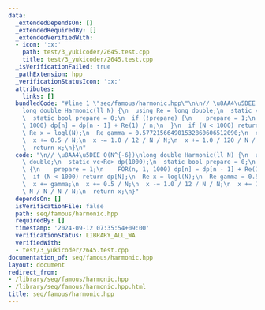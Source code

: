 ```yaml
---
data:
  _extendedDependsOn: []
  _extendedRequiredBy: []
  _extendedVerifiedWith:
  - icon: ':x:'
    path: test/3_yukicoder/2645.test.cpp
    title: test/3_yukicoder/2645.test.cpp
  _isVerificationFailed: true
  _pathExtension: hpp
  _verificationStatusIcon: ':x:'
  attributes:
    links: []
  bundledCode: "#line 1 \"seq/famous/harmonic.hpp\"\n\n// \u8AA4\u5DEE O(N^{-6})\n\
    long double Harmonic(ll N) {\n  using Re = long double;\n  static vc<Re> dp(1000);\n\
    \  static bool prepare = 0;\n  if (!prepare) {\n    prepare = 1;\n    FOR(n, 1,\
    \ 1000) dp[n] = dp[n - 1] + Re(1) / n;\n  }\n  if (N < 1000) return dp[N];\n \
    \ Re x = logl(N);\n  Re gamma = 0.577215664901532860606512090;\n  x += gamma;\n\
    \  x += 0.5 / N;\n  x -= 1.0 / 12 / N / N;\n  x += 1.0 / 120 / N / N / N / N;\n\
    \  return x;\n}\n"
  code: "\n// \u8AA4\u5DEE O(N^{-6})\nlong double Harmonic(ll N) {\n  using Re = long\
    \ double;\n  static vc<Re> dp(1000);\n  static bool prepare = 0;\n  if (!prepare)\
    \ {\n    prepare = 1;\n    FOR(n, 1, 1000) dp[n] = dp[n - 1] + Re(1) / n;\n  }\n\
    \  if (N < 1000) return dp[N];\n  Re x = logl(N);\n  Re gamma = 0.577215664901532860606512090;\n\
    \  x += gamma;\n  x += 0.5 / N;\n  x -= 1.0 / 12 / N / N;\n  x += 1.0 / 120 /\
    \ N / N / N / N;\n  return x;\n}"
  dependsOn: []
  isVerificationFile: false
  path: seq/famous/harmonic.hpp
  requiredBy: []
  timestamp: '2024-09-12 07:35:54+09:00'
  verificationStatus: LIBRARY_ALL_WA
  verifiedWith:
  - test/3_yukicoder/2645.test.cpp
documentation_of: seq/famous/harmonic.hpp
layout: document
redirect_from:
- /library/seq/famous/harmonic.hpp
- /library/seq/famous/harmonic.hpp.html
title: seq/famous/harmonic.hpp
---
```

